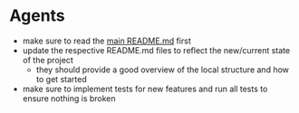 # Agents
- make sure to read the [main README.md](README.md) first
- update the respective README.md files to reflect the new/current state of the project
  - they should provide a good overview of the local structure and how to get started
- make sure to implement tests for new features and run all tests to ensure nothing is broken